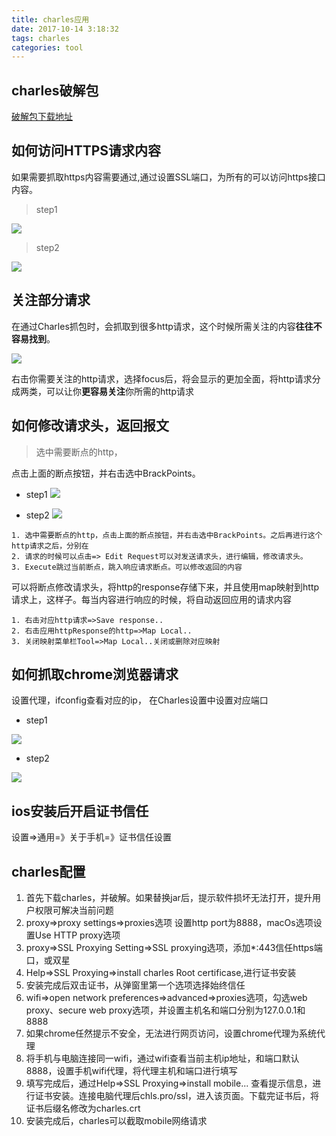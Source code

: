 ```yaml
---
title: charles应用
date: 2017-10-14 3:18:32
tags: charles
categories: tool
---
```


<div><!-- more--></div>


## charles破解包

[破解包下载地址](https://blog.zzzmode.com/2017/05/16/charles-4.0.2-cracked/)

## 如何访问HTTPS请求内容
如果需要抓取https内容需要通过,通过设置SSL端口，为所有的可以访问https接口内容。

> step1

![](https://s10.mogucdn.com/mlcdn/c45406/190316_7klf427a2g3162djc8fiel8h4b56g_650x428.jpg)

> step2

![](https://s10.mogucdn.com/mlcdn/c45406/190316_0aa0j8dddll335g2ad35ch8838k54_592x442.jpg)

## 关注部分请求

在通过Charles抓包时，会抓取到很多http请求，这个时候所需关注的内容**往往不容易找到**。

![](https://s10.mogucdn.com/mlcdn/c45406/190316_5lkd46ijlllhfj4ehg962d9c79glk_1179x726.png)

右击你需要关注的http请求，选择focus后，将会显示的更加全面，将http请求分成两类，可以让你**更容易关注**你所需的http请求

## 如何修改请求头，返回报文

> 选中需要断点的http，

点击上面的断点按钮，并右击选中BrackPoints。

* step1
![](https://s10.mogucdn.com/mlcdn/c45406/190316_1egk5039j05akc7acf6377lkfb584_1178x727.png)

* step2
![](https://s10.mogucdn.com/mlcdn/c45406/190316_1igl6l4b4kld0ccll1gb2gcb06lkh_1176x723.png)


```
1. 选中需要断点的http，点击上面的断点按钮，并右击选中BrackPoints。之后再进行这个http请求之后，分别在
2. 请求的时候可以点击=> Edit Request可以对发送请求头，进行编辑，修改请求头。
3. Execute跳过当前断点，跳入响应请求断点。可以修改返回的内容
```

可以将断点修改请求头，将http的response存储下来，并且使用map映射到http请求上，这样子。每当内容进行响应的时候，将自动返回应用的请求内容

```
1. 右击对应http请求=>Save response..
2. 右击应用httpResponse的http=>Map Local..
3. 关闭映射菜单栏Tool=>Map Local..关闭或删除对应映射
```

## 如何抓取chrome浏览器请求

设置代理，ifconfig查看对应的ip，
在Charles设置中设置对应端口

* step1

![](https://s10.mogucdn.com/mlcdn/c45406/190316_288g40j79j72lfbgf1akk55khf3bf_640x488.png)

* step2

![](https://s10.mogucdn.com/mlcdn/c45406/190316_5i9b93b8aek34lfe4jcj0g892ejc7_592x505.png)


## ios安装后开启证书信任


设置=>通用=》关于手机=》证书信任设置


## charles配置

1. 首先下载charles，并破解。如果替换jar后，提示软件损坏无法打开，提升用户权限可解决当前问题
2. proxy=>proxy settings=>proxies选项 设置http port为8888，macOs选项设置Use HTTP proxy选项
3. proxy=>SSL Proxying Setting=>SSL proxying选项，添加*:443信任https端口，或双星
4. Help=>SSL Proxying=>install charles Root certificase,进行证书安装
5. 安装完成后双击证书，从弹窗里第一个选项选择始终信任
6. wifi=>open network preferences=>advanced=>proxies选项，勾选web proxy、secure web proxy选项，并设置主机名和端口分别为127.0.0.1和8888
7. 如果chrome任然提示不安全，无法进行网页访问，设置chrome代理为系统代理
8. 将手机与电脑连接同一wifi，通过wifi查看当前主机ip地址，和端口默认8888，设置手机wifi代理，将代理主机和端口进行填写
9. 填写完成后，通过Help=>SSL Proxying=>install mobile... 查看提示信息，进行证书安装。连接电脑代理后chls.pro/ssl，进入该页面。下载完证书后，将证书后缀名修改为charles.crt
10. 安装完成后，charles可以截取mobile网络请求


